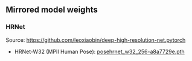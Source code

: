 ## Mirrored model weights

### HRNet

Source: https://github.com/leoxiaobin/deep-high-resolution-net.pytorch

* HRNet-W32 (MPII Human Pose): [posehrnet_w32_256-a8a7729e.pth](https://github.com/anibali/pytorch-model-weights/releases/download/v1.0.0/posehrnet_w32_256-a8a7729e.pth)
